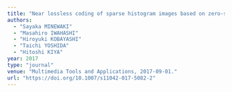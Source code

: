 ```yaml
---
title: "Near lossless coding of sparse histogram images based on zero-skip quantization"
authors:
  - "Sayaka MINEWAKI"
  - "Masahiro IWAHASHI"
  - "Hiroyuki KOBAYASHI"
  - "Taichi YOSHIDA"
  - "Hitoshi KIYA"
year: 2017
type: "journal"
venue: "Multimedia Tools and Applications, 2017-09-01."
url: "https://doi.org/10.1007/s11042-017-5082-2"
---
```

